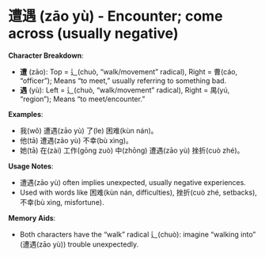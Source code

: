# **遭遇 (zāo yù) - Encounter; come across (usually negative)**

**Character Breakdown**:  
- **遭** (zāo): Top = 辶(chuò, “walk/movement” radical), Right = 曹(cáo, “officer”); Means “to meet,” usually referring to something bad.  
- **遇** (yù): Left = 辶(chuò, “walk/movement” radical), Right = 禺(yú, “region”); Means “to meet/encounter.”

**Examples**:  
- 我(wǒ) 遭遇(zāo yù) 了(le) 困难(kùn nán)。  
- 他(tā) 遭遇(zāo yù) 不幸(bù xìng)。  
- 她(tā) 在(zài) 工作(gōng zuò) 中(zhōng) 遭遇(zāo yù) 挫折(cuò zhé)。

**Usage Notes**:  
- 遭遇(zāo yù) often implies unexpected, usually negative experiences.  
- Used with words like 困难(kùn nán, difficulties), 挫折(cuò zhé, setbacks), 不幸(bù xìng, misfortune).

**Memory Aids**:  
- Both characters have the “walk” radical 辶(chuò): imagine “walking into” (遭遇(zāo yù)) trouble unexpectedly.